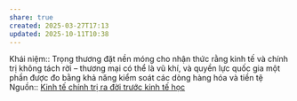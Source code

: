 ```yaml
---
share: true
created: 2025-03-27T17:13
updated: 2025-10-11T10:38
---
```

Khái niệm:: 
Trọng thương đặt nền móng cho nhận thức rằng kinh tế và chính trị không tách rời – thương mại có thể là vũ khí, và quyền lực quốc gia một phần được đo bằng khả năng kiểm soát các dòng hàng hóa và tiền tệ
Nguồn:: 
[Kinh tế chính trị ra đời trước kinh tế học](../../../Kinh%20t%E1%BA%BF%20ch%C3%ADnh%20tr%E1%BB%8B/Kinh%20t%E1%BA%BF%20ch%C3%ADnh%20tr%E1%BB%8B%20ra%20%C4%91%E1%BB%9Di%20tr%C6%B0%E1%BB%9Bc%20kinh%20t%E1%BA%BF%20h%E1%BB%8Dc.md)